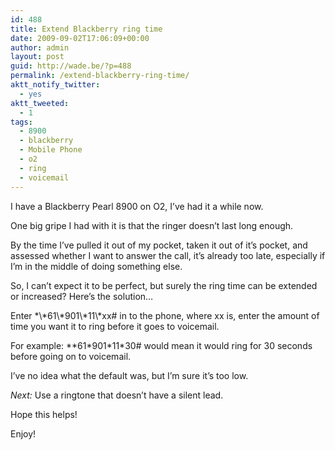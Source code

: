```yaml
---
id: 488
title: Extend Blackberry ring time
date: 2009-09-02T17:06:09+00:00
author: admin
layout: post
guid: http://wade.be/?p=488
permalink: /extend-blackberry-ring-time/
aktt_notify_twitter:
  - yes
aktt_tweeted:
  - 1
tags:
  - 8900
  - blackberry
  - Mobile Phone
  - o2
  - ring
  - voicemail
---
```

<p class="lead">
  I have a Blackberry Pearl 8900 on O2, I&#8217;ve had it a while now.
</p>

One big gripe I had with it is that the ringer doesn&#8217;t last long enough.

By the time I&#8217;ve pulled it out of my pocket, taken it out of it&#8217;s pocket, and assessed whether I want to answer the call, it&#8217;s already too late, especially if I&#8217;m in the middle of doing something else.

So, I can&#8217;t expect it to be perfect, but surely the ring time can be extended or increased? Here&#8217;s the solution&#8230;

<!--more-->Enter *\*61\*901\*11\*xx# in to the phone, where xx is, enter the amount of time you want it to ring before it goes to voicemail.

For example: *\*61\*901\*11\*30# would mean it would ring for 30 seconds before going on to voicemail.

I&#8217;ve no idea what the default was, but I&#8217;m sure it&#8217;s too low.

_Next:_ Use a ringtone that doesn&#8217;t have a silent lead.

Hope this helps!

Enjoy!